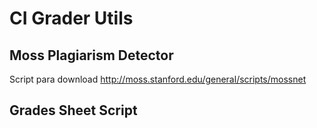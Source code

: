 # CI Grader Utils

## Moss Plagiarism Detector

Script para download
http://moss.stanford.edu/general/scripts/mossnet

## Grades Sheet Script